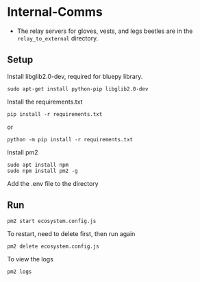 # Internal-Comms
* The relay servers for gloves, vests, and legs beetles are in the `relay_to_external` directory.

## Setup
Install libglib2.0-dev, required for bluepy library.

```
sudo apt-get install python-pip libglib2.0-dev
```

Install the requirements.txt
```
pip install -r requirements.txt
```
or
```
python -m pip install -r requirements.txt
```

Install pm2
```
sudo apt install npm
sudo npm install pm2 -g
```
Add the .env file to the directory

## Run
```
pm2 start ecosystem.config.js
```

To restart, need to delete first, then run again
```
pm2 delete ecosystem.config.js
```

To view the logs
```
pm2 logs
```
